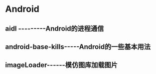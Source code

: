 # Android

## aidl ---------Android的进程通信

## android-base-kills-----Android的一些基本用法

## imageLoader------模仿图库加载图片
